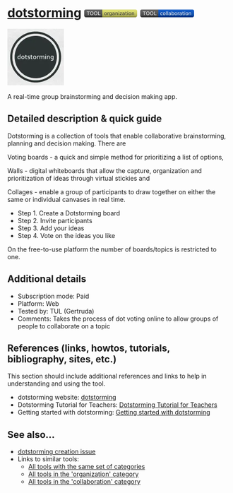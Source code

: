 # [dotstorming](https://dotstorming.com/)  [<img src="images/organization.png" align="bottom">](https://github.com/e-CLOSE/Toolbox/issues?q=label%3A01_TOOL+label%3Aorganization) [<img src="images/collaboration.png" align="bottom">](https://github.com/e-CLOSE/Toolbox/issues?q=label%3A01_TOOL+label%3Acollaboration)

![dotstorming Logo](images/dotstorming.png)

A real-time group brainstorming and decision making app.


## Detailed description & quick guide

Dotstorming is a collection of tools that enable collaborative brainstorming, planning and decision making. There are 

Voting boards - a quick and simple method for prioritizing a list of options, 

Walls - digital whiteboards that allow the capture, organization and prioritization of ideas through virtual stickies and

Collages - enable a group of participants to draw together on either the same or individual canvases in real time.

- Step 1. Create a Dotstorming board 
- Step 2. Invite participants
- Step 3. Add your ideas
- Step 4. Vote on the ideas you like

On the free-to-use platform the number of boards/topics is restricted to one.

## Additional details

- Subscription mode: Paid
- Platform: Web
- Tested by: TUL (Gertruda)
- Comments: Takes the process of dot voting online to allow groups of people to collaborate on a topic


## References (links, howtos, tutorials, bibliography, sites, etc.)

This section should include additional references and links to help in
understanding and using the tool.

- dotstorming website: [dotstorming](https://dotstorming.com/)
- Dotstorming Tutorial for Teachers: [Dotstorming Tutorial for Teachers](https://www.youtube.com/watch?v=5M2keRMCr_c)
- Getting started with dotstorming: [Getting started with dotstorming](https://www.youtube.com/watch?v=5M2keRMCr_c)


## See also...

- [dotstorming creation issue](https://github.com/e-CLOSE/Toolbox/issues/169)
- Links to similar tools:
  - [All tools with the same set of categories](https://github.com/e-CLOSE/Toolbox/issues?q=label%3A01_TOOL+label%3Acollaboration)
  - [All tools in the 'organization' category](https://github.com/e-CLOSE/Toolbox/issues?q=label%3A01_TOOL+label%3Aorganization)
  - [All tools in the 'collaboration' category](https://github.com/e-CLOSE/Toolbox/issues?q=label%3A01_TOOL+label%3Acollaboration)
